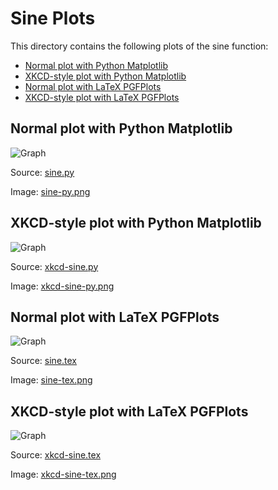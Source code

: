 Sine Plots
==========
This directory contains the following plots of the sine function:

- [Normal plot with Python Matplotlib][1]
- [XKCD-style plot with Python Matplotlib][2]
- [Normal plot with LaTeX PGFPlots][3]
- [XKCD-style plot with LaTeX PGFPlots][4]

[1]: #normal-plot-with-python-matplotlib
[2]: #xkcd-style-plot-with-python-matplotlib
[3]: #normal-plot-with-latex-pgfplots
[4]: #xkcd-style-plot-with-latex-pgfplots


Normal plot with Python Matplotlib
----------------------------------
![Graph][sine-py.png]

Source: [sine.py](sine.py)

Image: [sine-py.png][sine-py.png]


XKCD-style plot with Python Matplotlib
--------------------------------------
![Graph][xkcd-sine-py.png]

Source: [xkcd-sine.py](xkcd-sin.py)

Image: [xkcd-sine-py.png][xkcd-sine-py.png]


Normal plot with LaTeX PGFPlots
-------------------------------
![Graph][sine-tex.png]

Source: [sine.tex](sine.tex)

Image: [sine-tex.png][sine-tex.png]


XKCD-style plot with LaTeX PGFPlots
-----------------------------------
![Graph][xkcd-sine-tex.png]

Source: [xkcd-sine.tex](xkcd-sine.tex)

Image: [xkcd-sine-tex.png][xkcd-sine-tex.png]


[sine-py.png]: https://mycask.github.io/filebin/img/sine-plots/sine-py.png
[xkcd-sine-py.png]: https://mycask.github.io/filebin/img/sine-plots/xkcd-sine-py.png
[sine-tex.png]: https://mycask.github.io/filebin/img/sine-plots/sine-tex.png
[xkcd-sine-tex.png]: https://mycask.github.io/filebin/img/sine-plots/xkcd-sine-tex.png
